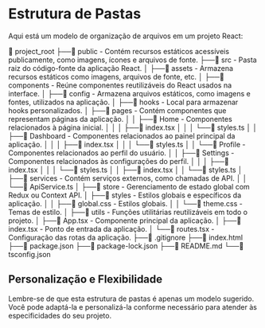 # Estrutura de Pastas

Aqui está um modelo de organização de arquivos em um projeto React:

📂 project_root
├──📁 public - Contém recursos estáticos acessíveis publicamente, como imagens, ícones e arquivos de fonte.
├──📁 src - Pasta raiz do código-fonte da aplicação React.
│   ├──📁 assets - Armazena recursos estáticos como imagens, arquivos de fonte, etc.
│   ├──📁 components - Reúne componentes reutilizáveis do React usados na interface.
│   ├──📁 config - Armazena arquivos estáticos, como imagens e fontes, utilizados na aplicação.
│   ├──📁 hooks - Local para armazenar hooks personalizados.
│   ├──📁 pages - Contém componentes que representam páginas da aplicação.
│   │   ├──📁 Home - Componentes relacionados à página inicial.
│   │   │   ├──📄 index.tsx
│   │   │   └──📄 styles.ts
│   │   ├──📁 Dashboard - Componentes relacionados ao painel principal da aplicação.
│   │   │   ├──📄 index.tsx
│   │   │   └──📄 styles.ts
│   │   └──📁 Profile - Componentes relacionados ao perfil do usuário.
│   │       ├──📁 Settings - Componentes relacionados às configurações do perfil.
│   │       │   ├──📄 index.tsx
│   │       │   └──📄 styles.ts
│   │       ├──📄 index.tsx
│   │       └──📄 styles.ts
│   ├──📁 services - Contém serviços externos, como chamadas de API.
│   │   └──📄 ApiService.ts
│   ├──📁 store - Gerenciamento de estado global com Redux ou Context API.
│   ├──📁 styles - Estilos globais e específicos da aplicação.
│   │   ├──📄 global.css - Estilos globais.
│   │   └──📄 theme.css - Temas de estilo.
│   ├──📁 utils - Funções utilitárias reutilizáveis em todo o projeto.
│   ├──📄 App.tsx - Componente principal da aplicação.
│   ├──📄 index.tsx - Ponto de entrada da aplicação.
│   └──📄 routes.tsx - Configuração das rotas da aplicação.
├──📄 .gitignore
├──📄 index.html
├──📄 package.json
├──📄 package-lock.json
├──📄 README.md
└──📄 tsconfig.json

## Personalização e Flexibilidade

Lembre-se de que esta estrutura de pastas é apenas um modelo sugerido. Você pode adaptá-la e personalizá-la conforme necessário para atender às especificidades do seu projeto.
